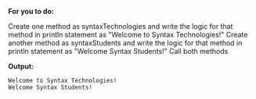 **For you to do:**

Create one method as syntaxTechnologies and write the logic for that method in println statement as "Welcome to Syntax Technologies!"
Create another method as syntaxStudents and write the logic for that method in println statement as "Welcome Syntax Students!"
Call both methods

**Output:**

```
Welcome to Syntax Technologies!
Welcome Syntax Students!
```